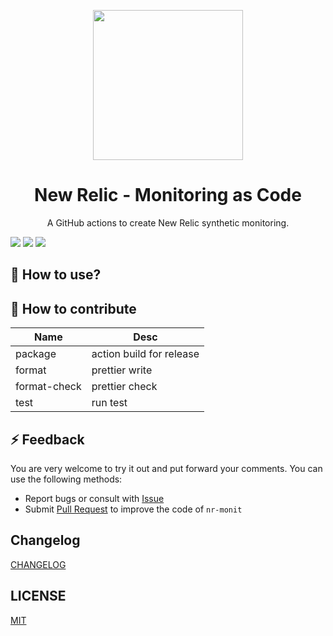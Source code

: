 <p align="center">
  <img width="240" src="https://cdn.cdnlogo.com/logos/n/59/new-relic.svg" />
</p>
<h1 align="center">New Relic - Monitoring as Code</h1>
<div align="center">
A GitHub actions to create New Relic synthetic monitoring.
</div>

![](https://img.shields.io/github/workflow/status/arnaud-ritti/nr-monit/CI?style=flat-square)
[![](https://img.shields.io/badge/marketplace-action--js--template-blueviolet?style=flat-square)](https://github.com/marketplace/actions/action-js-template)
[![](https://img.shields.io/github/v/release/arnaud-ritti/nr-monit?style=flat-square&color=orange)](https://github.com/arnaud-ritti/nr-monit/releases)

## 🚀 How to use?


## 🤖 How to contribute

| Name | Desc |
| -- | -- |
| package | action build for release |
| format | prettier write |
| format-check | prettier check |
| test | run test |

## ⚡ Feedback

You are very welcome to try it out and put forward your comments. You can use the following methods:

- Report bugs or consult with [Issue](https://github.com/arnaud-ritti/nr-monit/issues)
- Submit [Pull Request](https://github.com/arnaud-ritti/nr-monit/pulls) to improve the code of `nr-monit`

## Changelog

[CHANGELOG](./CHANGELOG.md)

## LICENSE

[MIT](./LICENSE)
